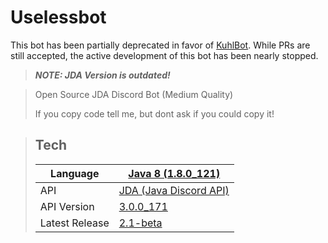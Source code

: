 # Uselessbot

This bot has been partially deprecated in favor of [KuhlBot](https://github.com/Sanduhr32/kuhlBot). While PRs are still accepted, the active development of this bot has been nearly stopped.
> ***NOTE: JDA Version is outdated!***

>Open Source JDA Discord Bot (Medium Quality)
>
>If you copy code tell me, but dont ask if you could copy it!


>## Tech
> | Language | [Java 8 (1.8.0_121)][Java] |
> |   ---   |  -----  |
> | API | [JDA (Java Discord API)][JDA]|
> | API Version | [3.0.0_171][Version] |
> | Latest Release | [2.1-beta][rel] |

[Java]: <https://Java.com>
[JDA]: <http://home.dv8tion.net:8080/job/JDA/>
[Version]: <http://home.dv8tion.net:8080/job/JDA/171/>
[rel]: <https://github.com/Sanduhr32/Uselessbot/releases>
